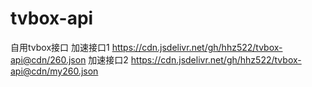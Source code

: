 # tvbox-api
自用tvbox接口
加速接口1  https://cdn.jsdelivr.net/gh/hhz522/tvbox-api@cdn/260.json
加速接口2  https://cdn.jsdelivr.net/gh/hhz522/tvbox-api@cdn/my260.json
